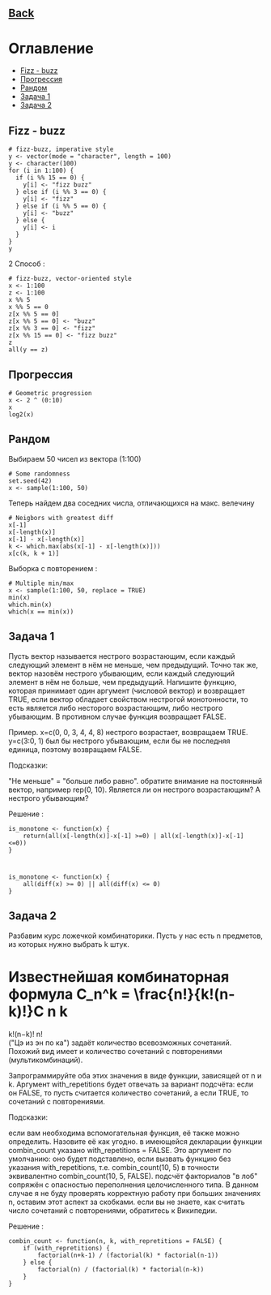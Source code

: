 
## [Back](https://github.com/ifanzilka/Statistic_for_R/blob/main/Module%201:%20basic%20structures%20and%20concepts/readme.md)

# Оглавление
* [Fizz - buzz]()
* [Прогрессия ]()
* [Рандом]()
* [Задача 1]()
* [Задача 2]()

## Fizz - buzz

    # fizz-buzz, imperative style
    y <- vector(mode = "character", length = 100)
    y <- character(100)
    for (i in 1:100) {
      if (i %% 15 == 0) {
        y[i] <- "fizz buzz"
      } else if (i %% 3 == 0) {
        y[i] <- "fizz"
      } else if (i %% 5 == 0) {
        y[i] <- "buzz"
      } else {
        y[i] <- i
      }
    }
    y
2 Способ :
    
    # fizz-buzz, vector-oriented style
    x <- 1:100
    z <- 1:100
    x %% 5
    x %% 5 == 0
    z[x %% 5 == 0]
    z[x %% 5 == 0] <- "buzz"
    z[x %% 3 == 0] <- "fizz"
    z[x %% 15 == 0] <- "fizz buzz"
    z
    all(y == z)
## Прогрессия 

    # Geometric progression
    x <- 2 ^ (0:10)
    x
    log2(x)
    
## Рандом   
Выбираем 50 чисел из вектора (1:100)

    # Some randomness
    set.seed(42)
    x <- sample(1:100, 50)
Теперь найдем два соседних числа, отличающихся на макс. велечину
    
    # Neigbors with greatest diff
    x[-1]
    x[-length(x)]
    x[-1] - x[-length(x)]
    k <- which.max(abs(x[-1] - x[-length(x)]))
    x[c(k, k + 1)]
    
 Выборка с повторением :
 
    # Multiple min/max
    x <- sample(1:100, 50, replace = TRUE)
    min(x)
    which.min(x)
    which(x == min(x))

## Задача 1
Пусть вектор называется нестрого возрастающим, если каждый следующий элемент в нём не меньше, чем предыдущий. Точно так же, вектор назовём нестрого убывающим, если каждый следующий элемент в нём не больше, чем предыдущий. Напишите функцию, которая принимает один аргумент (числовой вектор) и возвращает TRUE, если вектор обладает свойством нестрогой монотонности, то есть является либо несторого возрастающим, либо нестрого убывающим. В противном случае функция возвращает FALSE.

Пример. x=c(0, 0, 3, 4, 4, 8) нестрого возрастает, возвращаем TRUE. y=c(3:0, 1) был бы нестрого убывающим, если бы не последняя единица, поэтому возвращаем FALSE.

Подсказки: 

"Не меньше" = "больше либо равно".
обратите внимание на постоянный вектор, например rep(0, 10). Является ли он нестрого возрастающим? А нестрого убывающим?

Решение :

    is_monotone <- function(x) {
        return(all(x[-length(x)]-x[-1] >=0) | all(x[-length(x)]-x[-1] <=0))
    }
# 
    is_monotone <- function(x) {
        all(diff(x) >= 0) || all(diff(x) <= 0)
    }
    
## Задача 2
Разбавим курс ложечкой комбинаторики. Пусть у нас есть n предметов, из которых нужно выбрать k штук.

Известнейшая комбинаторная формула C_n^k = \frac{n!}{k!(n-k)!}C 
n
k
​	
 = 
k!(n−k)!
n!
​	
  ("Цэ из эн по ка") задаёт количество всевозможных сочетаний. Похожий вид имеет и количество сочетаний с повторениями (мультикомбинаций).

Запрограммируйте оба этих значения в виде функции, зависящей от n и k. Аргумент with_repetitions будет отвечать за вариант подсчёта: если он FALSE, то пусть считается количество сочетаний, а если TRUE, то сочетаний с повторениями.

Подсказки:

если вам необходима вспомогательная функция, её также можно определить. Назовите её как угодно.
в имеющейся декларации функции combin_count указано with_repetitions = FALSE. Это аргумент по умолчанию: оно будет подставлено, если вызвать функцию без указания with_repetitions, т.е. combin_count(10, 5) в точности эквивалентно combin_count(10, 5, FALSE).
подсчёт факториалов "в лоб" сопряжён с опасностью переполнения целочисленного типа. В данном случае я не буду проверять корректную работу при больших значениях n, оставим этот аспект за скобками.
если вы не знаете, как считать число сочетаний с повторениями, обратитесь к Википедии.

Решение :

    combin_count <- function(n, k, with_repretitions = FALSE) {
        if (with_repretitions) {
            factorial(n+k-1) / (factorial(k) * factorial(n-1))
        } else {
            factorial(n) / (factorial(k) * factorial(n-k))
        }
    }
